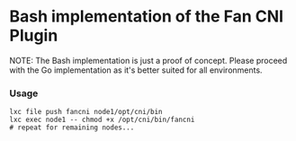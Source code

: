 # Bash implementation of the Fan CNI Plugin

NOTE: The Bash implementation is just a proof of concept. Please 
proceed with the Go implementation as it's better suited for all environments.

### Usage

```shell
lxc file push fancni node1/opt/cni/bin
lxc exec node1 -- chmod +x /opt/cni/bin/fancni
# repeat for remaining nodes...
```
